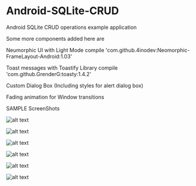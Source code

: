 # Android-SQLite-CRUD
Android SQLite CRUD operations example application 

Some more components added here are

  Neumorphic UI with Light Mode
  compile 'com.github.4inodev:Neomorphic-FrameLayout-Android:1.03'

  Toast messages with Toastify Library
  compile 'com.github.GrenderG:toasty:1.4.2'

  Custom Dialog Box
  (Including styles for alert dialog box)

  Fading animation for Window transitions
  
  SAMPLE ScreenShots

![alt text](https://github.com/charanprasanth/Android-SQLite-CRUD/blob/master/screenshots/pic1.jpg?raw=true)

![alt text](https://github.com/charanprasanth/Android-SQLite-CRUD/blob/master/screenshots/pic2.jpg?raw=true)

![alt text](https://github.com/charanprasanth/Android-SQLite-CRUD/blob/master/screenshots/pic3.jpg?raw=true)

![alt text](https://github.com/charanprasanth/Android-SQLite-CRUD/blob/master/screenshots/pic4.jpg?raw=true)

![alt text](https://github.com/charanprasanth/Android-SQLite-CRUD/blob/master/screenshots/pic5.jpg?raw=true)

![alt text](https://github.com/charanprasanth/Android-SQLite-CRUD/blob/master/screenshots/pic6.jpg?raw=true)
